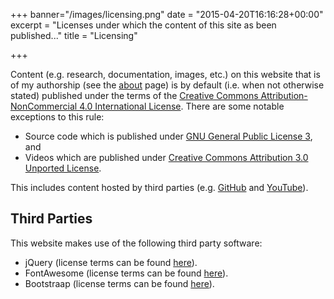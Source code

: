 +++
banner="/images/licensing.png"
date = "2015-04-20T16:16:28+00:00"
excerpt = "Licenses under which the content of this site as been published..."
title = "Licensing"

+++

Content (e.g. research, documentation, images, etc.) on this website that is of my authorship (see the [about][9] page) is by default (i.e. when not otherwise stated) published under the terms of the [Creative Commons Attribution-NonCommercial 4.0 International License][1]. There are some notable exceptions to this rule:

* Source code which is published under [GNU General Public License 3][2], and
* Videos which are published under [Creative Commons Attribution 3.0 Unported License][3].

This includes content hosted by third parties (e.g. [GitHub][4] and [YouTube][5]).

## Third Parties

This website makes use of the following third party software:

* jQuery (license terms can be found [here][6]).
* FontAwesome (license terms can be found [here][7]).
* Bootstraap (license terms can be found [here][8]).

[1]: https://creativecommons.org/licenses/by-nc/4.0/ "Creative Commons Attribution-NonCommercial 4.0 International License"
[2]: https://www.gnu.org/licenses/gpl-3.0.html "GNU General Public License 3"
[3]: https://creativecommons.org/licenses/by/3.0/ "Creative Commons Attribution 3.0 Unported License"
[4]: https://github.com/ "GitHub"
[5]: https://www.youtube.com "YouTube"
[6]: https://jquery.org/license/ "jQuery Licensing"
[7]: http://fontawesome.io/license/ "FontAwesome Licensing"
[8]: https://getbootstrap.com/getting-started/#license-faqs "Bootstraap Licensing"
[9]: /about/ "About Page"
